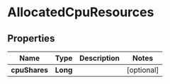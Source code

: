 

# AllocatedCpuResources


## Properties

Name | Type | Description | Notes
------------ | ------------- | ------------- | -------------
**cpuShares** | **Long** |  |  [optional]



